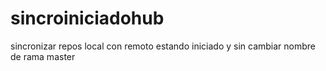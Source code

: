 # sincroiniciadohub
sincronizar repos local con remoto estando iniciado y sin cambiar nombre de rama master
